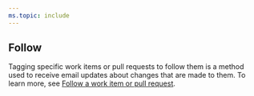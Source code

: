 ```yaml
---
ms.topic: include
---
```


## Follow

Tagging specific work items or pull requests to follow them is a method used to receive email updates about changes that are made to them. To learn more, see [Follow a work item or pull request](/azure/devops/boards/work-items/follow-work-items).
